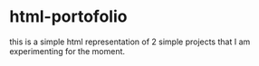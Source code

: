 # html-portofolio
this is a simple html representation of 2 simple projects that I am experimenting for the moment.
